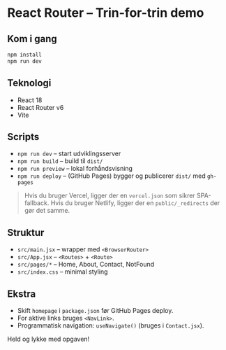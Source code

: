 # React Router – Trin-for-trin demo

## Kom i gang
```bash
npm install
npm run dev
```

## Teknologi
- React 18
- React Router v6
- Vite

## Scripts
- `npm run dev` – start udviklingsserver
- `npm run build` – build til `dist/`
- `npm run preview` – lokal forhåndsvisning
- `npm run deploy` – (GitHub Pages) bygger og publicerer `dist/` med `gh-pages`

> Hvis du bruger Vercel, ligger der en `vercel.json` som sikrer SPA-fallback.
> Hvis du bruger Netlify, ligger der en `public/_redirects` der gør det samme.

## Struktur
- `src/main.jsx` – wrapper med `<BrowserRouter>`
- `src/App.jsx` – `<Routes>` + `<Route>`
- `src/pages/*` – Home, About, Contact, NotFound
- `src/index.css` – minimal styling

## Ekstra
- Skift `homepage` i `package.json` før GitHub Pages deploy.
- For aktive links bruges `<NavLink>`.
- Programmatisk navigation: `useNavigate()` (bruges i `Contact.jsx`).

Held og lykke med opgaven!
